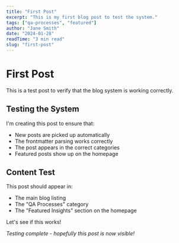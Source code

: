 ```yaml
---
title: "First Post"
excerpt: "This is my first blog post to test the system."
tags: ["qa-processes", "featured"]
author: "Jane Smith"
date: "2024-01-28"
readTime: "3 min read"
slug: "first-post"
---
```


# First Post

This is a test post to verify that the blog system is working correctly.

## Testing the System

I'm creating this post to ensure that:

- New posts are picked up automatically
- The frontmatter parsing works correctly
- The post appears in the correct categories
- Featured posts show up on the homepage

## Content Test

This post should appear in:
- The main blog listing
- The "QA Processes" category
- The "Featured Insights" section on the homepage

Let's see if this works!

*Testing complete - hopefully this post is now visible!*